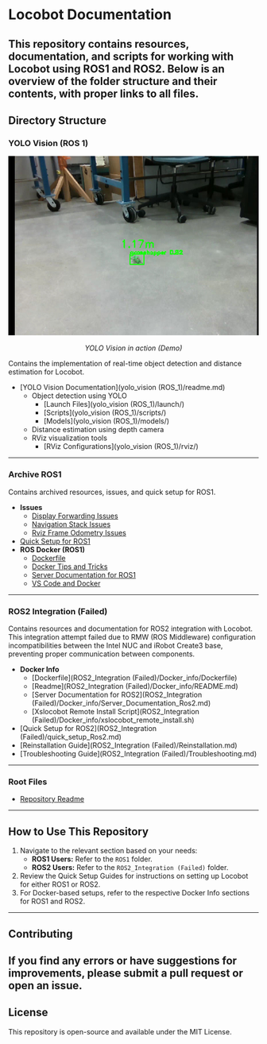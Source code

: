 # Locobot Documentation
This repository contains resources, documentation, and scripts for working with Locobot using ROS1 and ROS2. Below is an overview of the folder structure and their contents, with proper links to all files.
---
## Directory Structure
### YOLO Vision (ROS 1)


<div align="center">
  <img src="yolo_vision (ROS 1)/images/Yolo_Vision.jpg" alt="YOLO Vision Demo Video" width="800"/>
  <p><em>YOLO Vision in action (Demo)</em></p>
</div>

Contains the implementation of real-time object detection and distance estimation for Locobot.
- [YOLO Vision Documentation](yolo_vision (ROS_1)/readme.md)
  - Object detection using YOLO
    - [Launch Files](yolo_vision (ROS_1)/launch/)
    - [Scripts](yolo_vision (ROS_1)/scripts/)
    - [Models](yolo_vision (ROS_1)/models/)
  - Distance estimation using depth camera
  - RViz visualization tools
    - [RViz Configurations](yolo_vision (ROS_1)/rviz/)

---
### Archive ROS1
Contains archived resources, issues, and quick setup for ROS1.
- **Issues**
  - [Display Forwarding Issues](ROS1/Issues/Display_Forwarding_Issues.md)
  - [Navigation Stack Issues](ROS1/Issues/Navigation_Stack_Issues.md)
  - [Rviz Frame Odometry Issues](ROS1/Issues/Rviz_Frame_Odometry_Issues.md)
- [Quick Setup for ROS1](ROS1/quick_setup_Ros1.md)
- **ROS Docker (ROS1)**
  - [Dockerfile](ROS1/ROS_Docker/Dockerfile)
  - [Docker Tips and Tricks](ROS1/ROS_Docker/Docker_Tips_and_Tricks.md)
  - [Server Documentation for ROS1](ROS1/ROS_Docker/Server_Documentation_Ros1.md)
  - [VS Code and Docker](ROS1/ROS_Docker/VS_Code_and_Docker.md)
---
### ROS2 Integration (Failed)
Contains resources and documentation for ROS2 integration with Locobot. This integration attempt failed due to RMW (ROS Middleware) configuration incompatibilities between the Intel NUC and iRobot Create3 base, preventing proper communication between components.
- **Docker Info**
  - [Dockerfile](ROS2_Integration (Failed)/Docker_info/Dockerfile)
  - [Readme](ROS2_Integration (Failed)/Docker_info/README.md)
  - [Server Documentation for ROS2](ROS2_Integration (Failed)/Docker_info/Server_Documentation_Ros2.md)
  - [Xslocobot Remote Install Script](ROS2_Integration (Failed)/Docker_info/xslocobot_remote_install.sh)
- [Quick Setup for ROS2](ROS2_Integration (Failed)/quick_setup_Ros2.md)
- [Reinstallation Guide](ROS2_Integration (Failed)/Reinstallation.md)
- [Troubleshooting Guide](ROS2_Integration (Failed)/Troubleshooting.md)
---
### Root Files
- [Repository Readme](README.md)
---
## How to Use This Repository
1. Navigate to the relevant section based on your needs:
   - **ROS1 Users:** Refer to the `ROS1` folder.
   - **ROS2 Users:** Refer to the `ROS2_Integration (Failed)` folder.
2. Review the Quick Setup Guides for instructions on setting up Locobot for either ROS1 or ROS2.
3. For Docker-based setups, refer to the respective Docker Info sections for ROS1 and ROS2.
---
## Contributing
If you find any errors or have suggestions for improvements, please submit a pull request or open an issue.
---
## License
This repository is open-source and available under the MIT License.